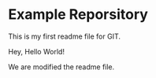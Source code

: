 # Example Reporsitory

This is my first readme file for GIT.

Hey, Hello World!

We are modified the readme file.